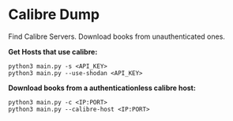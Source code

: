 # Calibre Dump

Find Calibre Servers. Download books from unauthenticated ones.

**Get Hosts that use calibre:**
````shell script
python3 main.py -s <API_KEY>
python3 main.py --use-shodan <API_KEY>
````

**Download books from a authenticationless calibre host:**
````shell script
python3 main.py -c <IP:PORT>
python3 main.py --calibre-host <IP:PORT>
````